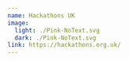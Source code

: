 ```yaml
---
name: Hackathons UK
image:
  light: ./Pink-NoText.svg
  dark: ./Pink-NoText.svg
link: https://hackathons.org.uk/
---
```

